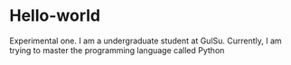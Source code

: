 # Hello-world
Experimental one.
I am a undergraduate student at GulSu. Currently, I am trying to master the programming language called Python
